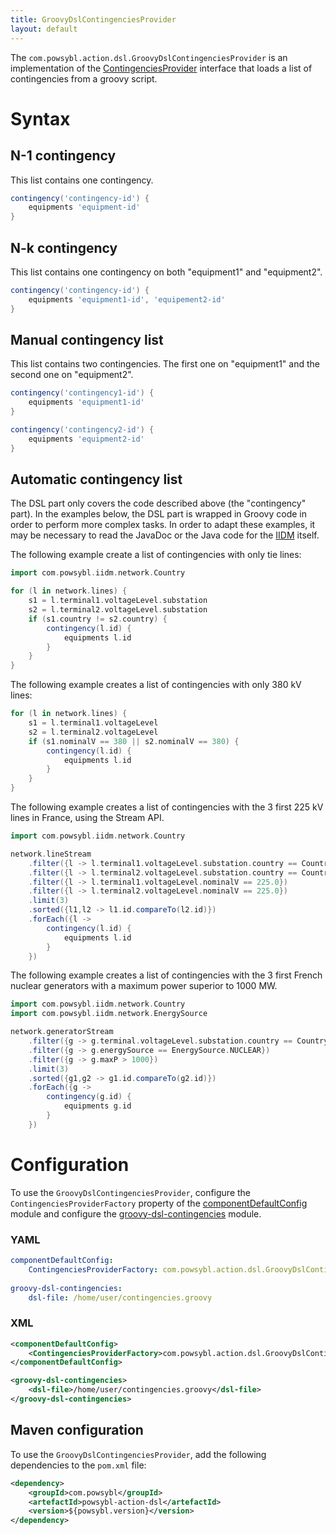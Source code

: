 ```yaml
---
title: GroovyDslContingenciesProvider
layout: default
---
```


The `com.powsybl.action.dsl.GroovyDslContingenciesProvider` is an implementation of the
[ContingenciesProvider](index.md#ContingenciesProvider) interface that loads a list of contingencies from a groovy script.

# Syntax

## N-1 contingency
This list contains one contingency.
```groovy
contingency('contingency-id') {
    equipments 'equipment-id'
}
```

## N-k contingency
This list contains one contingency on both "equipment1" and "equipment2".
```groovy
contingency('contingency-id') {
    equipments 'equipment1-id', 'equipement2-id'
}
```

## Manual contingency list
This list contains two contingencies. The first one on "equipment1" and the second one on "equipment2".

```groovy
contingency('contingency1-id') {
    equipments 'equipment1-id'
}

contingency('contingency2-id') {
    equipments 'equipment2-id'
}
```

## Automatic contingency list

The DSL part only covers the code described above (the "contingency" part). In the examples below, the DSL part is
wrapped in Groovy code in order to perform more complex tasks.  In order to adapt these examples, it may be necessary to
read the JavaDoc or the Java code for the [IIDM]() itself. 

The following example create a list of contingencies with only tie lines:
```groovy
import com.powsybl.iidm.network.Country

for (l in network.lines) {
    s1 = l.terminal1.voltageLevel.substation
    s2 = l.terminal2.voltageLevel.substation
    if (s1.country != s2.country) {
        contingency(l.id) {
            equipments l.id
        }
    }
}
```

The following example creates a list of contingencies with only 380 kV lines:
```groovy
for (l in network.lines) {
    s1 = l.terminal1.voltageLevel
    s2 = l.terminal2.voltageLevel
    if (s1.nominalV == 380 || s2.nominalV == 380) {
        contingency(l.id) {
            equipments l.id
        }
    }
}
```

The following example creates a list of contingencies with the 3 first 225 kV lines in France, using the Stream API.  
```groovy
import com.powsybl.iidm.network.Country

network.lineStream
    .filter({l -> l.terminal1.voltageLevel.substation.country == Country.FR})
    .filter({l -> l.terminal2.voltageLevel.substation.country == Country.FR})
    .filter({l -> l.terminal1.voltageLevel.nominalV == 225.0})
    .filter({l -> l.terminal2.voltageLevel.nominalV == 225.0})
    .limit(3)
    .sorted({l1,l2 -> l1.id.compareTo(l2.id)})
    .forEach({l ->
        contingency(l.id) {
            equipments l.id
        }
    })
```

The following example creates a list of contingencies with the 3 first French nuclear generators with a maximum power
superior to 1000 MW.
```groovy
import com.powsybl.iidm.network.Country
import com.powsybl.iidm.network.EnergySource

network.generatorStream
    .filter({g -> g.terminal.voltageLevel.substation.country == Country.FR})
    .filter({g -> g.energySource == EnergySource.NUCLEAR})
    .filter({g -> g.maxP > 1000})
    .limit(3)
    .sorted({g1,g2 -> g1.id.compareTo(g2.id)})
    .forEach({g ->
        contingency(g.id) {
            equipments g.id
        }
    })
```

# Configuration
To use the `GroovyDslContingenciesProvider`, configure the `ContingenciesProviderFactory` property of the
[componentDefaultConfig](../configuration/modules/componentDefaultConfig.md) module and configure the 
[groovy-dsl-contingencies](../configuration/modules/groovy-dsl-contingencies.md) module.

### YAML
```yaml
componentDefaultConfig:
    ContingenciesProviderFactory: com.powsybl.action.dsl.GroovyDslContingenciesProviderFactory
    
groovy-dsl-contingencies:
    dsl-file: /home/user/contingencies.groovy
```

### XML
```xml
<componentDefaultConfig>
    <ContingenciesProviderFactory>com.powsybl.action.dsl.GroovyDslContingenciesProviderFactory</ContingenciesProviderFactory>
</componentDefaultConfig>

<groovy-dsl-contingencies>
    <dsl-file>/home/user/contingencies.groovy</dsl-file>
</groovy-dsl-contingencies>
```

## Maven configuration
To use the `GroovyDslContingenciesProvider`, add the following dependencies to the `pom.xml` file:
```xml
<dependency>
    <groupId>com.powsybl</groupId>
    <artefactId>powsybl-action-dsl</artefactId>
    <version>${powsybl.version}</version>
</dependency>
```
